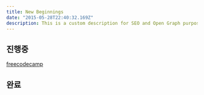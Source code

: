 ```yaml
---
title: New Beginnings
date: "2015-05-28T22:40:32.169Z"
description: This is a custom description for SEO and Open Graph purposes, rather than the default generated excerpt. Simply add a description field to the frontmatter.
---
```



## 진행중

[freecodecamp](https://www.freecodecamp.org/learn/)



## 완료